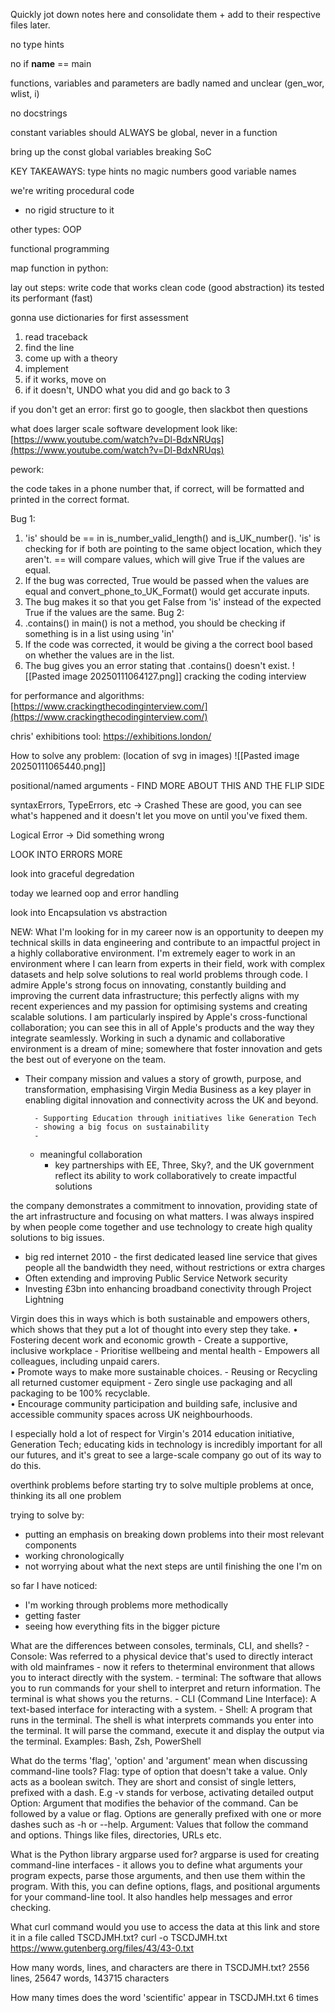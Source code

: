 Quickly jot down notes here and consolidate them + add to their respective files later.

 no type hints

no if __name__ == main

functions, variables and parameters are badly named and unclear (gen_wor, wlist, i)

no docstrings


constant variables should ALWAYS be global, never in a function

bring up the const global variables breaking SoC

KEY TAKEAWAYS:
type hints
no magic numbers
good variable names


we're writing procedural code
- no rigid structure to it

other types:
OOP

functional programming


map function in python:


lay out steps: 
write code that works
clean code (good abstraction)
its tested
its performant (fast)




gonna use dictionaries for first assessment


1. read traceback
2. find the line
3. come up with a theory
4. implement
5. if it works, move on
6. if it doesn't, UNDO what you did and go back to 3

if you don't get an error:
first go to google, then slackbot then questions

what does larger scale software development look like:
[https://www.youtube.com/watch?v=Dl-BdxNRUqs](https://www.youtube.com/watch?v=Dl-BdxNRUqs)

pework:

the code takes in a phone number that, if correct, will be formatted and printed in the correct format.

Bug 1: 
1. 'is' should be == in is_number_valid_length() and is_UK_number(). 'is' is checking for if both are pointing to the same object location, which they aren't. == will compare values, which will give True if the values are equal.
2. If the bug was corrected, True would be passed when the values are equal and convert_phone_to_UK_Format() would get accurate inputs.
3. The bug makes it so that you get False from 'is' instead of the expected True if the values are the same.
Bug 2:
1. .contains() in main() is not a method, you should be checking if something is in a list using using 'in'
2. If the code was corrected, it would be giving a the correct bool based on whether the values are in the list.
3. The bug gives you an error stating that .contains() doesn't exist.
![[Pasted image 20250111064127.png]]
cracking the coding interview

for performance and algorithms:
[https://www.crackingthecodinginterview.com/](https://www.crackingthecodinginterview.com/)



chris' exhibitions tool:
https://exhibitions.london/

How to solve any problem:
(location of svg in images)
![[Pasted image 20250111065440.png]]


positional/named arguments - FIND MORE ABOUT THIS AND THE FLIP SIDE

syntaxErrors, TypeErrors, etc -> Crashed
	These are good, you can see what's happened and it doesn't let you move on until you've fixed them.

Logical Error -> Did something wrong
	
LOOK INTO ERRORS MORE


look into graceful degredation

today we learned oop and error handling


look into Encapsulation vs abstraction 




NEW:
What I'm looking for in my career now is an opportunity to deepen my technical skills in data engineering and contribute to an impactful project in a highly collaborative environment. 
I'm extremely eager to work in an environment where I can learn from experts in their field, work with complex datasets and help solve solutions to real world problems through code. I admire Apple's strong focus on innovating, constantly building and improving the current data infrastructure; this perfectly aligns with my recent experiences and my passion for optimising systems and creating scalable solutions.
I am particularly inspired by Apple's cross-functional collaboration; you can see this in all of Apple's products and the way they integrate seamlessly. Working in such a dynamic and collaborative environment is a dream of mine; somewhere that foster innovation and gets the best out of everyone on the team.


- Their company mission and values
	a story of growth, purpose, and transformation, emphasising Virgin Media Business as a key player in enabling digital innovation and connectivity across the UK and beyond.
		
		- Supporting Education through initiatives like Generation Tech
		- showing a big focus on sustainability
		- 

	- meaningful collaboration
		- key partnerships with EE, Three, Sky?,  and the UK government reflect its ability to work collaboratively to create impactful solutions


the company demonstrates a commitment to innovation, providing state of the art infrastructure and focusing on what matters. I was always inspired by when people come together and use technology to create high quality solutions to big issues.
- big red internet 2010 - the first dedicated leased line service that gives people all the bandwidth they need, without restrictions or extra charges
- Often extending and improving Public Service Network security
- Investing £3bn into enhancing broadband conectivity through Project Lightning

Virgin does this in ways which is both sustainable and empowers others, which shows that they put a lot of thought into every step they take.
	• Fostering decent work and economic growth
		- Create a supportive, inclusive workplace
		- Prioritise wellbeing and mental health
		- Empowers all colleagues, including unpaid carers.  
	• Promote ways to make more sustainable choices. 
		- Reusing or Recycling all returned customer equipment
		- Zero single use packaging and all packaging to be 100% recyclable.  
	• Encourage community participation and building safe, inclusive and accessible community spaces across UK neighbourhoods.

I especially hold a lot of respect for Virgin's 2014 education initiative, Generation Tech; educating kids in technology is incredibly important for all our futures, and it's great to see a large-scale company go out of its way to do this.



overthink problems before starting
try to solve multiple problems at once, thinking its all one problem

trying to solve by:
- putting an emphasis on breaking down problems into their most relevant components
- working chronologically
- not worrying about what the next steps are until finishing the one I'm on

so far I have noticed:
- I'm working through problems more methodically
- getting faster
- seeing how everything fits in the bigger picture






What are the differences between consoles, terminals, CLI, and shells?
	- Console: Was referred to a physical device that's used to directly interact with old mainframes - now it refers to theterminal environment that allows you to interact directly with the system.
	- terminal: The software that allows you to run commands for your shell to interpret and return information. The terminal is what shows you the returns.
	- CLI (Command Line Interface): A text-based interface for interacting with a system.
	- Shell: A program that runs in the terminal. The shell is what interprets commands you enter into the terminal. It will parse the command, execute it and display the output via the terminal.
	  Examples: Bash, Zsh, PowerShell
	
What do the terms 'flag', 'option' and 'argument' mean when discussing command-line tools?
	Flag: type of option that doesn't take a value. Only acts as a boolean switch. They are short and consist of single letters, prefixed with a dash. E.g -v stands for verbose, activating detailed output
	Option: Argument that modifies the behavior of the command. Can be followed by a value or flag. Options are generally prefixed with one or more dashes such as -h or --help.
	Argument: Values that follow the command and options. Things like files, directories, URLs etc.


What is the Python library argparse used for?
	argparse is used for creating command-line interfaces - it allows you to define what arguments your program expects, parse those arguments, and then use them within the program. With this, you can define options, flags, and positional arguments for your command-line tool. It also handles help messages and error checking.

What curl command would you use to access the data at this link and store it in a file called TSCDJMH.txt?
curl -o TSCDJMH.txt https://www.gutenberg.org/files/43/43-0.txt

How many words, lines, and characters are there in TSCDJMH.txt?
2556 lines, 25647 words, 143715 characters

How many times does the word 'scientific' appear in TSCDJMH.txt
6 times

